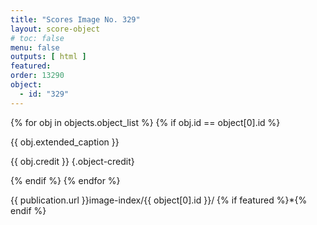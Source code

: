 ```yaml
---
title: "Scores Image No. 329"
layout: score-object
# toc: false
menu: false
outputs: [ html ]
featured: 
order: 13290
object:
  - id: "329"
---
```


{% for obj in objects.object_list %}
{% if obj.id == object[0].id %}

{{ obj.extended_caption }}

{{ obj.credit }} {.object-credit}

{% endif %}
{% endfor %}

<div class="object-credit object-url is-print-only">

{{ publication.url }}image-index/{{ object[0].id }}/ {% if featured %}*{% endif %}

</div>
